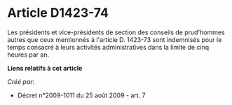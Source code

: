 # Article D1423-74

Les présidents et vice-présidents de section des conseils de prud'hommes autres que ceux mentionnés à l'article D. 1423-73
sont indemnisés pour le temps consacré à leurs activités administratives dans la limite de cinq heures par an.

**Liens relatifs à cet article**

_Créé par_:

  - Décret n°2009-1011 du 25 août 2009 - art. 7
